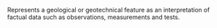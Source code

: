 Represents a geological or geotechnical feature as an interpretation of factual data such as observations, measurements and tests.
